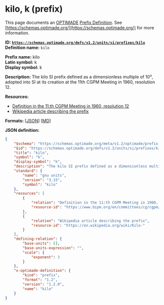 # kilo, k (prefix)

This page documents an [OPTIMADE](https://www.optimade.org/) [Prefix Definition](https://schemas.optimade.org/#definitions). See [https://schemas.optimade.org/](https://schemas.optimade.org/) for more information.

**ID: [`https://schemas.optimade.org/defs/v1.2/units/si/prefixes/kilo`](https://schemas.optimade.org/defs/v1.2/units/si/prefixes/kilo)**  
**Definition name:** `kilo`

**Prefix name:** kilo  
**Latin symbol:** k  
**Display symbol:** k  
  
**Description:** The kilo SI prefix defined as a dimensionless multiple of 10³, adopted into SI at its creation at the 11th CGPM Meeting in 1960, resolution 12.



**Resources:**

- [Definition in the 11:th CGPM Meeting in 1960, resolution 12](https://www.bipm.org/en/committees/cg/cgpm/11-1960/resolution-12)
- [Wikipedia article describing the prefix](https://en.wikipedia.org/wiki/Kilo-)


**Formats:** [[JSON](kilo.json)] [[MD](kilo.md)]

**JSON definition:**

``` json
{
    "$schema": "https://schemas.optimade.org/meta/v1.2/optimade/prefix_definition.md",
    "$id": "https://schemas.optimade.org/defs/v1.2/units/si/prefixes/kilo",
    "title": "kilo",
    "symbol": "k",
    "display-symbol": "k",
    "description": "The kilo SI prefix defined as a dimensionless multiple of 10\u00b3, adopted into SI at its creation at the 11th CGPM Meeting in 1960, resolution 12.",
    "standard": {
        "name": "gnu units",
        "version": "3.15",
        "symbol": "kilo"
    },
    "resources": [
        {
            "relation": "Definition in the 11:th CGPM Meeting in 1960, resolution 12",
            "resource-id": "https://www.bipm.org/en/committees/cg/cgpm/11-1960/resolution-12"
        },
        {
            "relation": "Wikipedia article describing the prefix",
            "resource-id": "https://en.wikipedia.org/wiki/Kilo-"
        }
    ],
    "defining-relation": {
        "base-units": [],
        "base-units-expression": "",
        "scale": {
            "exponent": 3
        }
    },
    "x-optimade-definition": {
        "kind": "prefix",
        "format": "1.2",
        "version": "1.2.0",
        "name": "kilo"
    }
}
```